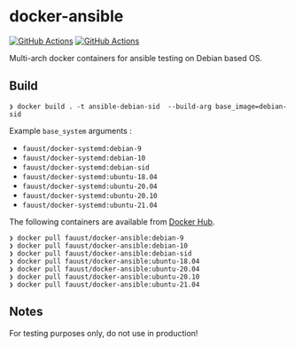# docker-ansible

[![GitHub Actions](https://github.com/fauust/docker-ansible/workflows/pre-commit/badge.svg?branch=master)](https://github.com/fauust/docker-ansible/actions?query=workflow%3A%22pre-commit%22)
[![GitHub Actions](https://github.com/fauust/docker-ansible/workflows/build/badge.svg?branch=master)](https://github.com/fauust/docker-ansible/actions?query=workflow%3A%22build%22)

Multi-arch docker containers for ansible testing on Debian based OS.

## Build

```console
❯ docker build . -t ansible-debian-sid  --build-arg base_image=debian-sid
```

Example `base_system` arguments :

- `fauust/docker-systemd:debian-9`
- `fauust/docker-systemd:debian-10`
- `fauust/docker-systemd:debian-sid`
- `fauust/docker-systemd:ubuntu-18.04`
- `fauust/docker-systemd:ubuntu-20.04`
- `fauust/docker-systemd:ubuntu-20.10`
- `fauust/docker-systemd:ubuntu-21.04`

The following containers are available from [Docker Hub](https://hub.docker.com/r/fauust/docker-ansible).

```console
❯ docker pull fauust/docker-ansible:debian-9
❯ docker pull fauust/docker-ansible:debian-10
❯ docker pull fauust/docker-ansible:debian-sid
❯ docker pull fauust/docker-ansible:ubuntu-18.04
❯ docker pull fauust/docker-ansible:ubuntu-20.04
❯ docker pull fauust/docker-ansible:ubuntu-20.10
❯ docker pull fauust/docker-ansible:ubuntu-21.04
```

## Notes

For testing purposes only, do not use in production!
